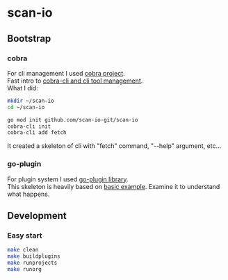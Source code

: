 # scan-io

## Bootstrap
### cobra
For cli management I used [cobra project](https://github.com/spf13/cobra).  
Fast intro to [cobra-cli and cli tool management](https://github.com/spf13/cobra-cli/blob/main/README.md).  
What I did:
```sh
mkdir ~/scan-io
cd ~/scan-io

go mod init github.com/scan-io-git/scan-io
cobra-cli init
cobra-cli add fetch
```
It created a skeleton of cli with "fetch" command, "--help" argument, etc...

### go-plugin
For plugin system I used [go-plugin library](https://github.com/hashicorp/go-plugin).  
This skeleton is heavily based on [basic example](https://github.com/hashicorp/go-plugin/tree/master/examples/basic). Examine it to understand what happens.

## Development
### Easy start
```sh
make clean
make buildplugins
make runprojects
make runorg
```